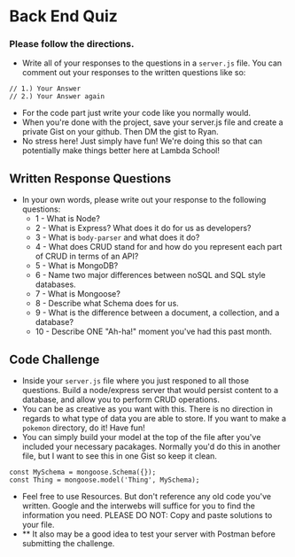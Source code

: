 # Back End Quiz

### Please follow the directions.
* Write all of your responses to the questions in a `server.js` file. You can comment out your responses to the written questions like so:

```
// 1.) Your Answer
// 2.) Your Answer again
```
* For the code part just write your code like you normally would. 
* When you're done with the project, save your server.js file and create a private Gist on your github. Then DM the gist to Ryan.
* No stress here! Just simply have fun! We're doing this so that can potentially make things better here at Lambda School!

## Written Response Questions
 * In your own words, please write out your response to the following questions:
   * 1 - What is Node?
   * 2 - What is Express? What does it do for us as developers?
   * 3 - What is `body-parser` and what does it do?
   * 4 - What does CRUD stand for and how do you represent each part of CRUD in terms of an API?
   * 5 - What is MongoDB?
   * 6 - Name two major differences between noSQL and SQL style databases.
   * 7 - What is Mongoose?
   * 8 - Describe what Schema does for us.
   * 9 - What is the difference between a document, a collection, and a database?
   * 10 - Describe ONE "Ah-ha!" moment you've had this past month.

## Code Challenge
  * Inside your `server.js` file where you just responed to all those questions. Build a node/express server that would persist content to a database, and allow you to perform CRUD operations.
  * You can be as creative as you want with this. There is no direction in regards to what type of data you are able to store. If you want to make a `pokemon` directory, do it! Have fun!
  * You can simply build your model at the top of the file after you've included your necessary pacakages. Normally you'd do this in another file, but I want to see this in one Gist so keep it clean.

  ```
  const MySchema = mongoose.Schema({});
  const Thing = mongoose.model('Thing', MySchema);
  ```
  * Feel free to use Resources. But don't reference any old code you've written. Google and the interwebs will suffice for you to find the information you need. PLEASE DO NOT: Copy and paste solutions to your file. 
  * ** It also may be a good idea to test your server with Postman before submitting the challenge. 
